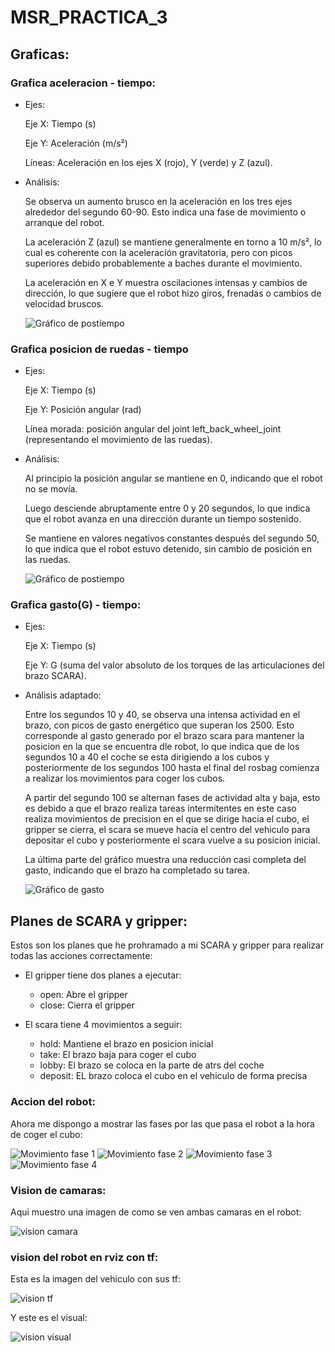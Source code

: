 # MSR_PRACTICA_3

## Graficas:

### Grafica aceleracion - tiempo:

- Ejes:

    Eje X: Tiempo (s)

    Eje Y: Aceleración (m/s²)

    Líneas: Aceleración en los ejes X (rojo), Y (verde) y Z (azul).

- Análisis:

    Se observa un aumento brusco en la aceleración en los tres ejes alrededor del segundo 60-90. Esto indica una fase de movimiento o arranque del robot.

    La aceleración Z (azul) se mantiene generalmente en torno a 10 m/s², lo cual es coherente con la aceleración gravitatoria, pero con picos superiores debido probablemente a baches durante el movimiento.

    La aceleración en X e Y muestra oscilaciones intensas y cambios de dirección, lo que sugiere que el robot hizo giros, frenadas o cambios de velocidad bruscos.

    ![Gráfico de postiempo](images/graf_ac_time.png)


### Grafica posicion de ruedas - tiempo

- Ejes:

    Eje X: Tiempo (s)

    Eje Y: Posición angular (rad)

    Línea morada: posición angular del joint left_back_wheel_joint (representando el movimiento de las ruedas).

- Análisis:

    Al principio la posición angular se mantiene en 0, indicando que el robot no se movía.

    Luego desciende abruptamente entre 0 y 20 segundos, lo que indica que el robot avanza en una dirección durante un tiempo sostenido.

    Se mantiene en valores negativos constantes después del segundo 50, lo que indica que el robot estuvo detenido, sin cambio de posición en las ruedas.

    ![Gráfico de postiempo](images/graf_wheel_pos_time.png)


### Grafica gasto(G) - tiempo:

- Ejes:

    Eje X: Tiempo (s)

    Eje Y: G (suma del valor absoluto de los torques de las articulaciones del brazo SCARA).

- Análisis adaptado:

    Entre los segundos 10 y 40, se observa una intensa actividad en el brazo, con picos de gasto energético que superan los 2500. Esto corresponde al gasto generado por el brazo scara para mantener la posicion en la que se encuentra dle robot, lo que indica que de los segundos 10 a 40 el coche se esta dirigiendo a los cubos y posteriormente de los segundos 100 hasta el final del rosbag comienza a realizar los movimientos para coger los cubos.

    A partir del segundo 100 se alternan fases de actividad alta y baja, esto es debido a que el brazo realiza tareas intermitentes en este caso realiza movimientos de precision en el que se dirige hacia el cubo, el gripper se cierra, el scara se mueve hacia el centro del vehiculo para depositar el cubo y posteriormente el scara vuelve a su posicion inicial.

    La última parte del gráfico muestra una reducción casi completa del gasto, indicando que el brazo ha completado su tarea.

    ![Gráfico de gasto](images/graf_gasto_tiempo.png)

## Planes de SCARA y gripper:

Estos son los planes que he prohramado a mi SCARA y gripper para realizar todas las acciones correctamente:

- El gripper tiene dos planes a ejecutar:
    - open: Abre el gripper
    - close: Cierra el gripper

- El scara tiene 4 movimientos a seguir:
    - hold: Mantiene el brazo en posicion inicial
    - take: El brazo baja para coger el cubo
    - lobby: El brazo se coloca en la parte de atrs del coche
    - deposit: EL brazo coloca el cubo en el vehiculo de forma precisa

### Accion del robot:

Ahora me dispongo a mostrar las fases por las que pasa el robot a la hora de coger el cubo:


![Movimiento fase 1](images/take_cube_1.png)
![Movimiento fase 2](images/take_cube_2.png)
![Movimiento fase 3](images/take_cube_3.png)
![Movimiento fase 4](images/take_cube_4.png)


### Vision de camaras:

Aqui muestro una imagen de como se ven ambas camaras en el robot:

![vision camara](images/show_cameras.png)

### vision del robot en rviz con tf:

Esta es la imagen del vehiculo con sus tf:

![vision tf](images/tf.png)

Y este es el visual:

![vision visual](images/visual.png)
